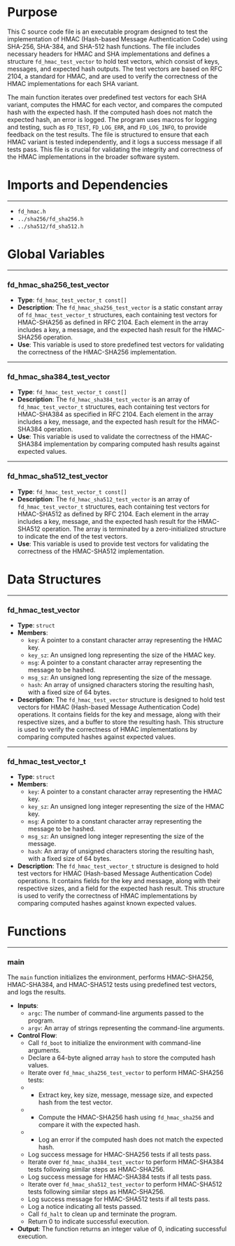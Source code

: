 # Purpose
This C source code file is an executable program designed to test the implementation of HMAC (Hash-based Message Authentication Code) using SHA-256, SHA-384, and SHA-512 hash functions. The file includes necessary headers for HMAC and SHA implementations and defines a structure `fd_hmac_test_vector` to hold test vectors, which consist of keys, messages, and expected hash outputs. The test vectors are based on RFC 2104, a standard for HMAC, and are used to verify the correctness of the HMAC implementations for each SHA variant.

The main function iterates over predefined test vectors for each SHA variant, computes the HMAC for each vector, and compares the computed hash with the expected hash. If the computed hash does not match the expected hash, an error is logged. The program uses macros for logging and testing, such as `FD_TEST`, `FD_LOG_ERR`, and `FD_LOG_INFO`, to provide feedback on the test results. The file is structured to ensure that each HMAC variant is tested independently, and it logs a success message if all tests pass. This file is crucial for validating the integrity and correctness of the HMAC implementations in the broader software system.
# Imports and Dependencies

---
- `fd_hmac.h`
- `../sha256/fd_sha256.h`
- `../sha512/fd_sha512.h`


# Global Variables

---
### fd\_hmac\_sha256\_test\_vector
- **Type**: ``fd_hmac_test_vector_t const[]``
- **Description**: The `fd_hmac_sha256_test_vector` is a static constant array of `fd_hmac_test_vector_t` structures, each containing test vectors for HMAC-SHA256 as defined in RFC 2104. Each element in the array includes a key, a message, and the expected hash result for the HMAC-SHA256 operation.
- **Use**: This variable is used to store predefined test vectors for validating the correctness of the HMAC-SHA256 implementation.


---
### fd\_hmac\_sha384\_test\_vector
- **Type**: `fd_hmac_test_vector_t const[]`
- **Description**: The `fd_hmac_sha384_test_vector` is an array of `fd_hmac_test_vector_t` structures, each containing test vectors for HMAC-SHA384 as specified in RFC 2104. Each element in the array includes a key, message, and the expected hash result for the HMAC-SHA384 operation.
- **Use**: This variable is used to validate the correctness of the HMAC-SHA384 implementation by comparing computed hash results against expected values.


---
### fd\_hmac\_sha512\_test\_vector
- **Type**: ``fd_hmac_test_vector_t const[]``
- **Description**: The `fd_hmac_sha512_test_vector` is an array of `fd_hmac_test_vector_t` structures, each containing test vectors for HMAC-SHA512 as defined by RFC 2104. Each element in the array includes a key, message, and the expected hash result for the HMAC-SHA512 operation. The array is terminated by a zero-initialized structure to indicate the end of the test vectors.
- **Use**: This variable is used to provide test vectors for validating the correctness of the HMAC-SHA512 implementation.


# Data Structures

---
### fd\_hmac\_test\_vector
- **Type**: `struct`
- **Members**:
    - `key`: A pointer to a constant character array representing the HMAC key.
    - `key_sz`: An unsigned long representing the size of the HMAC key.
    - `msg`: A pointer to a constant character array representing the message to be hashed.
    - `msg_sz`: An unsigned long representing the size of the message.
    - `hash`: An array of unsigned characters storing the resulting hash, with a fixed size of 64 bytes.
- **Description**: The `fd_hmac_test_vector` structure is designed to hold test vectors for HMAC (Hash-based Message Authentication Code) operations. It contains fields for the key and message, along with their respective sizes, and a buffer to store the resulting hash. This structure is used to verify the correctness of HMAC implementations by comparing computed hashes against expected values.


---
### fd\_hmac\_test\_vector\_t
- **Type**: `struct`
- **Members**:
    - `key`: A pointer to a constant character array representing the HMAC key.
    - `key_sz`: An unsigned long integer representing the size of the HMAC key.
    - `msg`: A pointer to a constant character array representing the message to be hashed.
    - `msg_sz`: An unsigned long integer representing the size of the message.
    - `hash`: An array of unsigned characters storing the resulting hash, with a fixed size of 64 bytes.
- **Description**: The `fd_hmac_test_vector_t` structure is designed to hold test vectors for HMAC (Hash-based Message Authentication Code) operations. It contains fields for the key and message, along with their respective sizes, and a field for the expected hash result. This structure is used to verify the correctness of HMAC implementations by comparing computed hashes against known expected values.


# Functions

---
### main<!-- {{#callable:main}} -->
The `main` function initializes the environment, performs HMAC-SHA256, HMAC-SHA384, and HMAC-SHA512 tests using predefined test vectors, and logs the results.
- **Inputs**:
    - `argc`: The number of command-line arguments passed to the program.
    - `argv`: An array of strings representing the command-line arguments.
- **Control Flow**:
    - Call `fd_boot` to initialize the environment with command-line arguments.
    - Declare a 64-byte aligned array `hash` to store the computed hash values.
    - Iterate over `fd_hmac_sha256_test_vector` to perform HMAC-SHA256 tests:
    -   - Extract key, key size, message, message size, and expected hash from the test vector.
    -   - Compute the HMAC-SHA256 hash using `fd_hmac_sha256` and compare it with the expected hash.
    -   - Log an error if the computed hash does not match the expected hash.
    - Log success message for HMAC-SHA256 tests if all tests pass.
    - Iterate over `fd_hmac_sha384_test_vector` to perform HMAC-SHA384 tests following similar steps as HMAC-SHA256.
    - Log success message for HMAC-SHA384 tests if all tests pass.
    - Iterate over `fd_hmac_sha512_test_vector` to perform HMAC-SHA512 tests following similar steps as HMAC-SHA256.
    - Log success message for HMAC-SHA512 tests if all tests pass.
    - Log a notice indicating all tests passed.
    - Call `fd_halt` to clean up and terminate the program.
    - Return 0 to indicate successful execution.
- **Output**: The function returns an integer value of 0, indicating successful execution.


